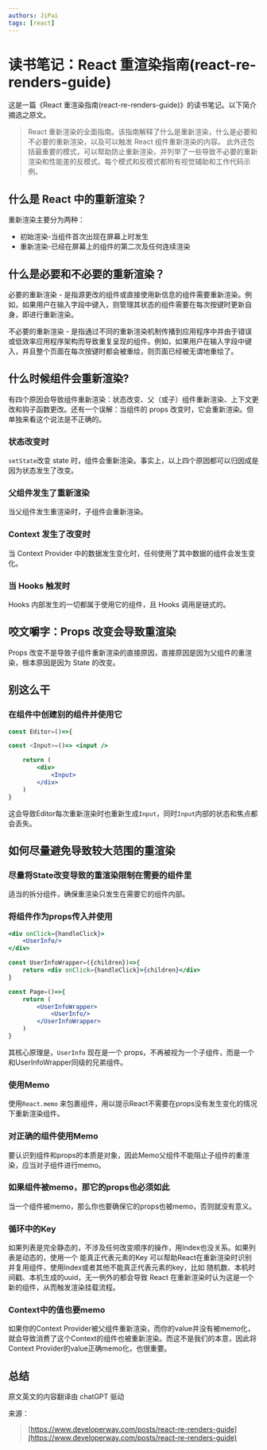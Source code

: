 ```yaml
---
authors: JiPai
tags: [react]
---
```


# 读书笔记：React 重渲染指南(react-re-renders-guide)

这是一篇《React 重渲染指南(react-re-renders-guide)》的读书笔记。以下简介摘选之原文。

> React 重新渲染的全面指南。该指南解释了什么是重新渲染，什么是必要和不必要的重新渲染，以及可以触发 React 组件重新渲染的内容。
> 此外还包括最重要的模式，可以帮助防止重新渲染，并列举了一些导致不必要的重新渲染和性能差的反模式。每个模式和反模式都附有视觉辅助和工作代码示例。

## 什么是 React 中的重新渲染？

重新渲染主要分为两种：

- 初始渲染-当组件首次出现在屏幕上时发生
- 重新渲染-已经在屏幕上的组件的第二次及任何连续渲染

## 什么是必要和不必要的重新渲染？

必要的重新渲染 - 是指源更改的组件或直接使用新信息的组件需要重新渲染。例如，如果用户在输入字段中键入，则管理其状态的组件需要在每次按键时更新自身，即进行重新渲染。

不必要的重新渲染 - 是指通过不同的重新渲染机制传播到应用程序中并由于错误或低效率应用程序架构而导致重复呈现的组件。例如，如果用户在输入字段中键入，并且整个页面在每次按键时都会被重绘，则页面已经被无谓地重绘了。

## 什么时候组件会重新渲染?

有四个原因会导致组件重新渲染：状态改变、父（或子）组件重新渲染、上下文更改和钩子函数更改。还有一个误解：当组件的 props 改变时，它会重新渲染。但单独来看这个说法是不正确的。

### 状态改变时

`setState`改变 state 时，组件会重新渲染。事实上，以上四个原因都可以归因成是因为状态发生了改变。

### 父组件发生了重新渲染

当父组件发生重渲染时，子组件会重新渲染。

### Context 发生了改变时

当 Context Provider 中的数据发生变化时，任何使用了其中数据的组件会发生变化。

### 当 Hooks 触发时

Hooks 内部发生的一切都属于使用它的组件，且 Hooks 调用是链式的。

## 咬文嚼字：Props 改变会导致重渲染

Props 改变不是导致子组件重新渲染的直接原因，直接原因是因为父组件的重渲染，根本原因是因为 State 的改变。

## 别这么干

### 在组件中创建别的组件并使用它

```jsx
const Editor=()=>{

const <Input>=()=> <input />

    return (
        <div>
            <Input>
        </div>
    )
}
```

这会导致Editor每次重新渲染时也重新生成`Input`，同时`Input`内部的状态和焦点都会丢失。

## 如何尽量避免导致较大范围的重渲染
### 尽量将State改变导致的重渲染限制在需要的组件里
适当的拆分组件，确保重渲染只发生在需要它的组件内部。

### 将组件作为props传入并使用
```jsx
<div onClick={handleClick}>
    <UserInfo/>
</div>
```

```jsx
const UserInfoWrapper=({children})=>{    
    return <div onClick={handleClick}>{children}</div>
}

const Page=()=>{
    return (
        <UserInfoWrapper>
            <UserInfo/>
        </UserInfoWrapper>
    )
}
```
其核心原理是，`UserInfo` 现在是一个 props，不再被视为一个子组件，而是一个和UserInfoWrapper同级的兄弟组件。

### 使用Memo
使用`React.memo` 来包裹组件，用以提示React不需要在props没有发生变化的情况下重新渲染组件。

### 对正确的组件使用Memo
要认识到组件和props的本质是对象，因此Memo父组件不能阻止子组件的重渲染，应当对子组件进行memo。

### 如果组件被memo，那它的props也必须如此
当一个组件被memo，那么你也要确保它的props也被memo，否则就没有意义。

### 循环中的Key

如果列表是完全静态的，不涉及任何改变顺序的操作，用Index也没关系。如果列表是动态的，使用一个 能真正代表元素的Key 可以帮助React在重新渲染时识别并复用组件，使用Index或者其他不能真正代表元素的key，比如 随机数、本机时间戳、本机生成的uuid，无一例外的都会导致 React 在重新渲染时认为这是一个新的组件，从而触发渲染挂载流程。

### Context中的值也要memo
如果你的Context Provider被父组件重新渲染，而你的value并没有被memo化，就会导致消费了这个Context的组件也被重新渲染。而这不是我们的本意，因此将Context Provider的value正确memo化，也很重要。



## 总结

原文英文的内容翻译由 chatGPT 驱动

来源：

> [https://www.developerway.com/posts/react-re-renders-guide](https://www.developerway.com/posts/react-re-renders-guide)
